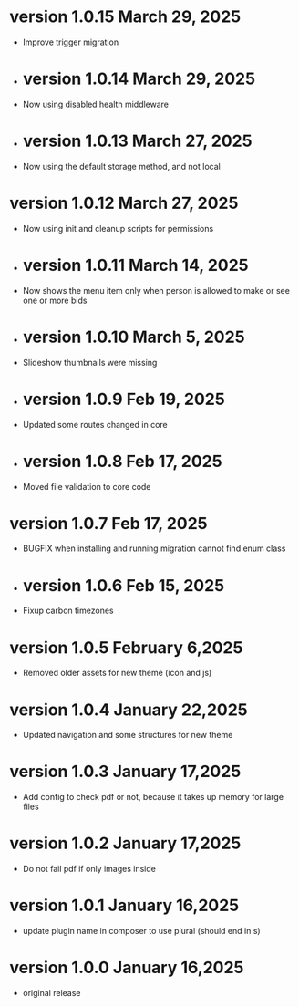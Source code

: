 # version 1.0.15  March 29, 2025
* Improve trigger migration

* # version 1.0.14  March 29, 2025
* Now using disabled health middleware

* # version 1.0.13  March 27, 2025
* Now using the default storage method, and not local

# version 1.0.12  March 27, 2025
* Now using init and cleanup scripts for permissions

* # version 1.0.11  March 14, 2025
* Now shows the menu item only when person is allowed to make or see one or more bids

* # version 1.0.10  March 5, 2025
* Slideshow thumbnails were missing

* # version 1.0.9  Feb 19, 2025
* Updated some routes changed in core

* # version 1.0.8  Feb 17, 2025
* Moved file validation to core code

# version 1.0.7  Feb 17, 2025
* BUGFIX when installing and running migration cannot find enum class

* # version 1.0.6  Feb 15, 2025
* Fixup carbon timezones

# version 1.0.5  February 6,2025
* Removed older assets for new theme (icon and js)

# version 1.0.4  January 22,2025
* Updated navigation and some structures for new theme

# version 1.0.3  January 17,2025
* Add config to check pdf or not, because it takes up memory for large files

# version 1.0.2  January 17,2025
* Do not fail pdf if only images inside

# version 1.0.1  January 16,2025
* update plugin name in composer to use plural (should end in s)

# version 1.0.0  January 16,2025
* original release
